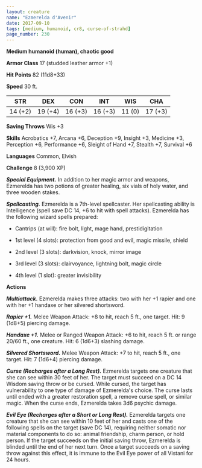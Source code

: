 ```yaml
---
layout: creature
name: "Ezmerelda d'Avenir"
date: 2017-09-10
tags: [medium, humanoid, cr8, curse-of-strahd]
page_number: 230
---
```


**Medium humanoid (human), chaotic good**

**Armor Class** 17 (studded leather armor +1)

**Hit Points** 82 (11d8+33)

**Speed** 30 ft.

|   STR   |   DEX   |   CON   |   INT   |   WIS   |   CHA   |
|:-----:|:-----:|:-----:|:-----:|:-----:|:-----:|
| 14 (+2) | 19 (+4) | 16 (+3) | 16 (+3) | 11 (0) | 17 (+3) |

**Saving Throws** Wis +3

**Skills** Acrobatics +7, Arcana +6, Deception +9, Insight +3, Medicine +3, Perception +6, Performance +6, Sleight of Hand +7, Stealth +7, Survival +6

**Languages** Common, Elvish

**Challenge** 8 (3,900 XP)

***Special Equipment.*** In addition to her magic armor and weapons, Ezmerelda has two potions of greater healing, six vials of holy water, and three wooden stakes.

***Spellcasting.*** Ezmerelda is a 7th-level spellcaster. Her spellcasting ability is Intelligence (spell save DC 14, +6 to hit with spell attacks). Ezmerelda has the following wizard spells prepared:

* Cantrips (at will): fire bolt, light, mage hand, prestidigitation

* 1st level (4 slots): protection from good and evil, magic missile, shield

* 2nd level (3 slots): darkvision, knock, mirror image

* 3rd level (3 slots): clairvoyance, lightning bolt, magic circle

* 4th level (1 slot): greater invisibility

**Actions**

***Multiattack.*** Ezmerelda makes three attacks: two with her +1 rapier and one with her +1 handaxe or her silvered shortsword.

***Rapier +1.*** Melee Weapon Attack: +8 to hit, reach 5 ft., one target. Hit: 9 (1d8+5) piercing damage.

***Handaxe +1.*** Melee or Ranged Weapon Attack: +6 to hit, reach 5 ft. or range 20/60 ft., one creature. Hit: 6 (1d6+3) slashing damage.

***Silvered Shortsword.*** Melee Weapon Attack: +7 to hit, reach 5 ft., one target. Hit: 7 (1d6+4) piercing damage.

***Curse (Recharges after a Long Rest).*** Ezmerelda targets one creature that she can see within 30 feet of her. The target must succeed on a DC 14 Wisdom saving throw or be cursed. While cursed, the target has vulnerability to one type of damage of Ezmerelda's choice. The curse lasts until ended with a greater restoration spell, a remove curse spell, or similar magic. When the curse ends, Ezmerelda takes 3d6 psychic damage.

***Evil Eye (Recharges after a Short or Long Rest).*** Ezmerelda targets one creature that she can see within 10 feet of her and casts one of the following spells on the target (save DC 14), requiring neither somatic nor material components to do so: animal friendship, charm person, or hold person. If the target succeeds on the initial saving throw, Ezmerelda is blinded until the end of her next turn. Once a target succeeds on a saving throw against this effect, it is immune to the Evil Eye power of all Vistani for 24 hours.

